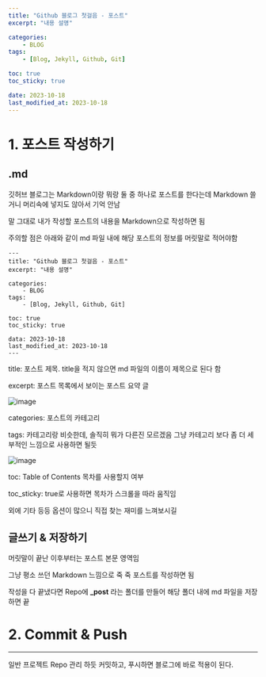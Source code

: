 ```yaml
---
title: "Github 블로그 첫걸음 - 포스트"
excerpt: "내용 설명"

categories: 
    - BLOG
tags:
    - [Blog, Jekyll, Github, Git]

toc: true
toc_sticky: true

date: 2023-10-18
last_modified_at: 2023-10-18
---
```


# 1. 포스트 작성하기

## .md

깃허브 블로그는 Markdown이랑 뭐랑 둘 중 하나로 포스트를 한다는데 Markdown 쓸거니 머리속에 넣지도 않아서 기억 안남

말 그대로 내가 작성할 포스트의 내용을 Markdown으로 작성하면 됨

주의할 점은 아래와 같이 md 파일 내에 해당 포스트의 정보를 머릿말로 적어야함

```
---
title: "Github 블로그 첫걸음 - 포스트"
excerpt: "내용 설명"

categories: 
    - BLOG
tags:
    - [Blog, Jekyll, Github, Git]

toc: true
toc_sticky: true

data: 2023-10-18
last_modified_at: 2023-10-18
---
```

title: 포스트 제목. title을 적지 않으면 md 파일의 이름이 제목으로 된다 함

excerpt: 포스트 목록에서 보이는 포스트 요약 글

![image](https://github.com/oh-gnues-iohc/oh-gnues-iohc/assets/79557937/621f166b-127a-4312-9e0a-5d8ad591f57d)

categories: 포스트의 카테고리

tags: 카테고리랑 비슷한데, 솔직히 뭐가 다른진 모르겠음 그냥 카테고리 보다 좀 더 세부적인 느낌으로 사용하면 될듯

![image](https://github.com/oh-gnues-iohc/oh-gnues-iohc/assets/79557937/67cb38d2-f292-4e59-9439-fec3b2dea596)

toc: Table of Contents 목차를 사용할지 여부

toc_sticky: true로 사용하면 목차가 스크롤을 따라 움직임

외에 기타 등등 옵션이 많으니 직접 찾는 재미를 느껴보시길

## 글쓰기 & 저장하기

머릿말이 끝난 이후부터는 포스트 본문 영역임

그냥 평소 쓰던 Markdown 느낌으로 죽 죽 포스트를 작성하면 됨

작성을 다 끝냈다면 Repo에 **_post** 라는 폴더를 만들어 해당 폴더 내에 md 파일을 저장하면 끝

# 2. Commit & Push
---

일반 프로젝트 Repo 관리 하듯 커밋하고, 푸시하면 블로그에 바로 적용이 된다.